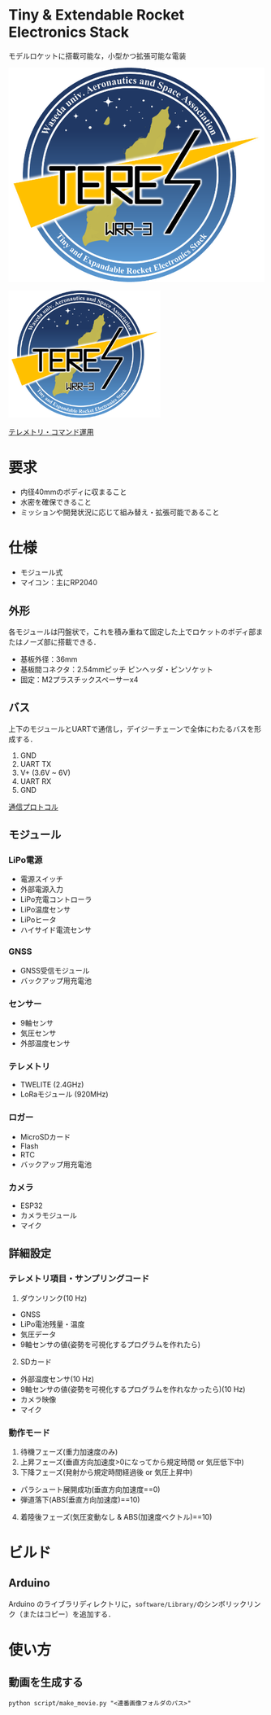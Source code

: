 # Tiny & Extendable Rocket Electronics Stack

モデルロケットに搭載可能な，小型かつ拡張可能な電装

![Mission Logo](docs/mission_logo.png)

<img src="docs/mission_logo.png" width="300px">

[テレメトリ・コマンド運用](https://wasa-rockoon.github.io/TERES/)


# 要求

- 内径40mmのボディに収まること
- 水密を確保できること
- ミッションや開発状況に応じて組み替え・拡張可能であること


# 仕様

- モジュール式
- マイコン：主にRP2040

## 外形

各モジュールは円盤状で，これを積み重ねて固定した上でロケットのボディ部またはノーズ部に搭載できる．

- 基板外径：36mm
- 基板間コネクタ：2.54mmピッチ ピンヘッダ・ピンソケット
- 固定：M2プラスチックスペーサーx4

## バス

上下のモジュールとUARTで通信し，デイジーチェーンで全体にわたるバスを形成する．

1. GND
2. UART TX
3. V+ (3.6V ~ 6V)
4. UART RX
5. GND

[通信プロトコル](https://github.com/wasa-rockoon/WCCP)

## モジュール

### LiPo電源

- 電源スイッチ
- 外部電源入力
- LiPo充電コントローラ
- LiPo温度センサ
- LiPoヒータ
- ハイサイド電流センサ

### GNSS

- GNSS受信モジュール
- バックアップ用充電池


### センサー

- 9軸センサ
- 気圧センサ
- 外部温度センサ

### テレメトリ

- TWELITE (2.4GHz)
- LoRaモジュール (920MHz)

### ロガー

- MicroSDカード
- Flash
- RTC
- バックアップ用充電池


### カメラ

- ESP32
- カメラモジュール
- マイク

## 詳細設定

### テレメトリ項目・サンプリングコード

1. ダウンリンク(10 Hz)
- GNSS
- LiPo電池残量・温度
- 気圧データ
- 9軸センサの値(姿勢を可視化するプログラムを作れたら)

2. SDカード
- 外部温度センサ(10 Hz)
- 9軸センサの値(姿勢を可視化するプログラムを作れなかったら)(10 Hz)
- カメラ映像
- マイク

### 動作モード

1. 待機フェーズ(重力加速度のみ)
2. 上昇フェーズ(垂直方向加速度>0になってから規定時間 or 気圧低下中)
3. 下降フェーズ(発射から規定時間経過後 or 気圧上昇中)
- パラシュート展開成功(垂直方向加速度==0)
- 弾道落下(ABS(垂直方向加速度)==10)
4. 着陸後フェーズ(気圧変動なし & ABS(加速度ベクトル)==10)


# ビルド

## Arduino

Arduino のライブラリディレクトリに，`software/Library/`のシンボリックリンク（またはコピー）を追加する．


# 使い方
## 動画を生成する
```
python script/make_movie.py "<連番画像フォルダのパス>"
```
